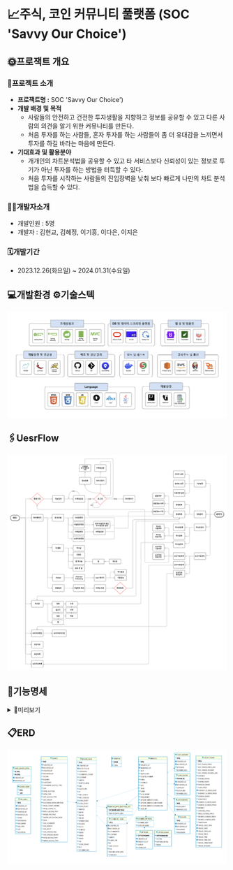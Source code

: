 # 📈주식, 코인 커뮤니티 풀랫폼 (SOC 'Savvy Our Choice')

## 🌞프로잭트 개요
### 📢프로젝트 소개
- **프로잭트명 :** SOC 'Savvy Our Choice')
- **개발 배경 및 목적**
  - 사람들의 안전하고 건전한 투자생활을 지향하고 정보를 공유할 수 있고 다른 사람의 의견을 알기 위한 커뮤니티를 만든다.
  - 처음 투자를 하는 사람들, 혼자 투자를 하는 사람들이 좀 더 유대감을 느끼면서 투자를 하길 바라는 마음에 만든다.
- **기대효과 및 활용분야**
  - 개개인의 차트분석법을 공유할 수 있고 타 서비스보다 신뢰성이 있는 정보로 투기가 아닌 투자를 하는 방법을 터득할 수 있다.
  - 처음 투자를 시작하는 사람들의 진입장벽을 낮춰 보다 빠르게 나만의 차트 분석법을 습득할 수 있다.


### 🧑‍💻개발자소개

- 개발인원 : 5명
- 개발자 : 김현교, 김혜정, 이기흥, 이다은, 이지은


### 🗓️개발기간

- 2023.12.26(화요일) ~ 2024.01.31(수요일)


## 💻개발환경 ⚙️기술스텍
![개발환경.png](/img/개발환경.png)


## 🖇️UesrFlow
![SOC플로우차트.png](/img/SOC플로우차트.png)

## 📑기능명세
<details>
<summary>🔎미리보기</summary>

| 회원가입 | 로그인 | 회원정보찾기 |
|------|-----|-------|
|![img.png](img/회원가입.png)|![img.png](img/로그인.png)|![img.png](img/아이디찾기.png)|

| 프로필<br/>(회원정보수정)    | 팔로우                      | 회원탈퇴                       |
|---------------------|--------------------------|----------------------------|
| ![img.png](img/프로필.png) | ![팔로우.png](/img/팔로우.png) | ![회원탈퇴.png](/img/회원탈퇴.png) |

| 차트 | 최근게시글                       | 게시판                     |
|----|-----------------------------|-------------------------|
|  ![img.png](img/차트.png)  | ![최근게시글.png](img/최근게시글.png) | ![게시판.png](img/게시판.png) |

| 게시글검색 | 내활동                      | 관리자                      |
|-------|--------------------------|--------------------------|
|   ![img.png](img/검색.png)    | ![내활동.png](/img/내활동.png) | ![관리자.png](/img/관리자.png) |


</details>

## 📋ERD
![엔티티다이어그램1.png](/img/엔티티다이어그램1.png)
